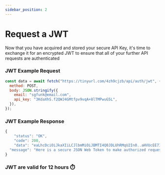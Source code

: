 ```yaml
---
sidebar_position: 2
---
```


# Request a JWT

Now that you have acquired and stored your secure API Key, it's time to exchange it for an encrypted JWT to ensure that all of your further API requests are authenticated

### JWT Example Request

```javascript
const data = await fetch("https://tinyurl.com/4zh9cjzb/api/auth/jwt", {
  method: POST,
  body: JSON.stringify({
    email: "sgfunk@email.com",
    api_key: "3KdaXhS.f2QWJ4GMtfpv9vqA+8lTMPwuG5L",
  }),
});
```

### JWT Example Response

```javascript
{
	"status": "OK",
	"code": 200,
	"data": "eaLhcDciOiJkaXIiLCJlbmMiOiJBMTI4Q0JDLUhRMqU2In0..aHVUcEE7IewIDEnfFdPw5g.UammvwKUHOBY7IX8b6xduplxL1JbLGOeLfnPDW_s7-5Xp06methCJns4TZZ2OPBq-mlRRqV-C8MBmKZOEXp-8JwamrN3r_0CCahbzeus2zcDTcUwQD3D69niSlyMk7S30b4v1OYpnKED8cXI_TY-C1woqnCUSIc6aC6wDLHHtByYrfbhX3PvN6hj--5Msh51NnNqHV6IYRlbieYt3MWS0kfQiFNNnOWbpNzXVw-PSMShyvjg9iFueS7WZgW85PlqeZEYVVTw0QNOxQVVz7eLVw.oqpBOqt-riAwoYGa3Y7KPq",
  "message": "Here is a secure JSON Web Token to make authorized requests to protected API endpoints"
}
```

### JWT are valid for 12 hours ⏱️
